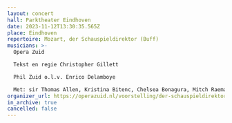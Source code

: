```yaml
---
layout: concert
hall: Parktheater Eindhoven
date: 2023-11-12T13:30:35.565Z
place: Eindhoven
repertoire: Mozart, der Schauspieldirektor (Buff)
musicians: >-
  Opera Zuid

  Tekst en regie Christopher Gillett

  Phil Zuid o.l.v. Enrico Delamboye

  Met: sir Thomas Allen, Kristina Bitenc, Chelsea Bonagura, Mitch Raemaekers, Saskia Bonarius, Berend Stumphius, Nele Jacobsen, Pascal Franssen. 
organizer_url: https://operazuid.nl/voorstelling/der-schauspieldirektor/
in_archive: true
cancelled: false
---
```

